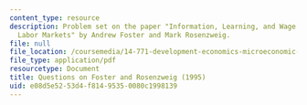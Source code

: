 ```yaml
---
content_type: resource
description: Problem set on the paper "Information, Learning, and Wage Rates in Rural
  Labor Markets" by Andrew Foster and Mark Rosenzweig.
file: null
file_location: /coursemedia/14-771-development-economics-microeconomic-issues-and-policy-models-fall-2008/e08d5e5253d4f81495350080c1998139_assn7.pdf
file_type: application/pdf
resourcetype: Document
title: Questions on Foster and Rosenzweig (1995)
uid: e08d5e52-53d4-f814-9535-0080c1998139
---
```

